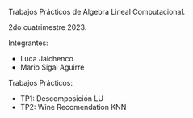 Trabajos Prácticos de Algebra Lineal Computacional.

2do cuatrimestre 2023.

Integrantes:
  - Luca Jaichenco
  - Mario Sigal Aguirre

Trabajos Prácticos:
  - TP1: Descomposición LU
  - TP2: Wine Recomendation KNN
